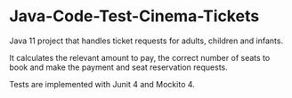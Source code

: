 # Java-Code-Test-Cinema-Tickets

Java 11 project that handles ticket requests for adults, children and infants. 

It calculates the relevant amount to pay, the correct number of seats to book and make the payment and seat reservation requests.

Tests are implemented with Junit 4 and Mockito 4.
